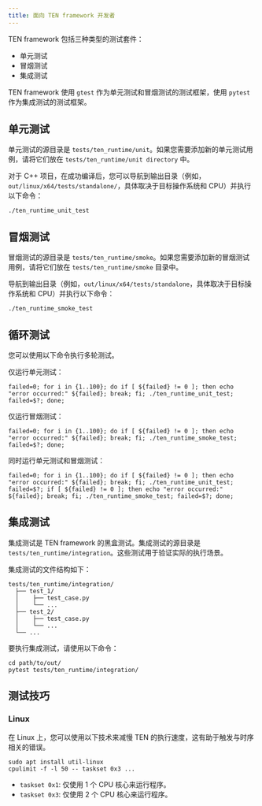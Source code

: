 ```yaml
---
title: 面向 TEN framework 开发者
---
```


TEN framework 包括三种类型的测试套件：

- 单元测试
- 冒烟测试
- 集成测试

TEN framework 使用 `gtest` 作为单元测试和冒烟测试的测试框架，使用 `pytest` 作为集成测试的测试框架。

## 单元测试

单元测试的源目录是 `tests/ten_runtime/unit`。如果您需要添加新的单元测试用例，请将它们放在 `tests/ten_runtime/unit directory` 中。

对于 C++ 项目，在成功编译后，您可以导航到输出目录（例如，`out/linux/x64/tests/standalone/`，具体取决于目标操作系统和 CPU）并执行以下命令：

```shell
./ten_runtime_unit_test
```

## 冒烟测试

冒烟测试的源目录是 `tests/ten_runtime/smoke`。如果您需要添加新的冒烟测试用例，请将它们放在 `tests/ten_runtime/smoke` 目录中。

导航到输出目录（例如，`out/linux/x64/tests/standalone`，具体取决于目标操作系统和 CPU）并执行以下命令：

```shell
./ten_runtime_smoke_test
```

## 循环测试

您可以使用以下命令执行多轮测试。

仅运行单元测试：

```shell
failed=0; for i in {1..100}; do if [ ${failed} != 0 ]; then echo "error occurred:" ${failed}; break; fi; ./ten_runtime_unit_test; failed=$?; done;
```

仅运行冒烟测试：

```shell
failed=0; for i in {1..100}; do if [ ${failed} != 0 ]; then echo "error occurred:" ${failed}; break; fi; ./ten_runtime_smoke_test; failed=$?; done;
```

同时运行单元测试和冒烟测试：

```shell
failed=0; for i in {1..100}; do if [ ${failed} != 0 ]; then echo "error occurred:" ${failed}; break; fi; ./ten_runtime_unit_test; failed=$?; if [ ${failed} != 0 ]; then echo "error occurred:" ${failed}; break; fi; ./ten_runtime_smoke_test; failed=$?; done;
```

## 集成测试

集成测试是 TEN framework 的黑盒测试。集成测试的源目录是 `tests/ten_runtime/integration`。这些测试用于验证实际的执行场景。

集成测试的文件结构如下：

```text
tests/ten_runtime/integration/
  ├── test_1/
  │    ├── test_case.py
  │    └── ...
  ├── test_2/
  │    ├── test_case.py
  │    └── ...
  └── ...
```

要执行集成测试，请使用以下命令：

```shell
cd path/to/out/
pytest tests/ten_runtime/integration/
```

## 测试技巧

### Linux

在 Linux 上，您可以使用以下技术来减慢 TEN 的执行速度，这有助于触发与时序相关的错误。

```shell
sudo apt install util-linux
cpulimit -f -l 50 -- taskset 0x3 ...
```

- `taskset 0x1`: 仅使用 1 个 CPU 核心来运行程序。
- `taskset 0x3`: 仅使用 2 个 CPU 核心来运行程序。
